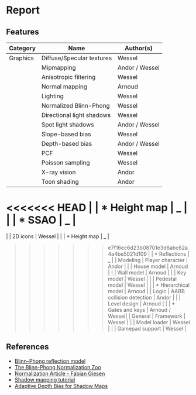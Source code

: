 # Report

## Features

| Category | Name                      | Author(s)      |
| -------- | ------------------------- | -------------- |
| Graphics | Diffuse/Specular textures | Wessel         |
|          | Mipmapping                | Andor / Wessel |
|          | Anisotropic filtering     | Wessel         |
|          | Normal mapping            | Arnoud         |
|          | Lighting                  | Wessel         |
|          | Normalized Blinn-Phong    | Wessel         |
|          | Directional light shadows | Wessel         |
|          | Spot light shadows        | Andor / Wessel |
|          | Slope-based bias          | Wessel         |
|          | Depth-based bias          | Andor / Wessel |
|          | PCF                       | Wessel         |
|          | Poisson sampling          | Wessel         |
|          | X-ray vision              | Andor          |
|          | Toon shading              | Andor          |
<<<<<<< HEAD
|          | * Height map              | _              |
|          | * SSAO                    | _              |
=======
|          | 2D icons                  | Wessel         |
|          | * Height map              | _              |
>>>>>>> e7f16ec6d23b08701e3d6abc62a4a4be5021d109
|          | * Reflections             | _              |
| Modeling | Player character          | Andor          |
|          | House model               | Arnoud         |
|          | Wall model                | Arnoud         |
|          | Key model                 | Wessel         |
|          | Pedestal model            | Wessel         |
|          | * Hierarchical model      | Arnoud         |
| Logic    | AABB collision detection  | Andor          |
|          | Level design              | Arnoud         |
|          | * Gates and keys          | Arnoud / Wessel|
| General  | Framework                 | Wessel         |
|          | Model loader              | Wessel         |
|          | Gamepad support           | Wessel         |

## References

- [Blinn–Phong reflection model](https://en.wikipedia.org/wiki/Blinn%E2%80%93Phong_reflection_model)
- [The Blinn-Phong Normalization Zoo](http://www.thetenthplanet.de/archives/255)
- [Normalization Article - Fabian Giesen](http://www.farbrausch.de/~fg/stuff/phong.pdf)
- [Shadow mapping tutorial](http://www.opengl-tutorial.org/intermediate-tutorials/tutorial-16-shadow-mapping/)
- [Adaptive Depth Bias for Shadow Maps](http://jcgt.org/published/0003/04/08/paper-lowres.pdf)

